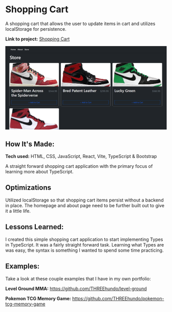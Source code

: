 # Shopping Cart
A shopping cart that allows the user to update items in cart and utilizes localStorage for persistence.

**Link to project:** [Shopping Cart](https://tangerine-ganache-9cb834.netlify.app/)

![Shopping Cart Preview](public/assets/screenshot.png)

## How It's Made:

**Tech used:** HTML, CSS, JavaScript, React, Vite, TypeScript & Bootstrap

A straight forward shopping cart application with the primary focus of learning more about TypeScript.

## Optimizations

Utilized localStorage so that shopping cart items persist without a backend in place. The homepage and about page need to be further built out to give it a little life.

## Lessons Learned:

I created this simple shopping cart application to start implementing Types in TypeScript. It was a fairly straight forward task. Learning what Types are was easy, the syntax is something I wanted to spend some time practicing. 


## Examples:
Take a look at these couple examples that I have in my own portfolio:

**Level Ground MMA:** https://github.com/THREEhundo/level-ground

**Pokemon TCG Memory Game:** https://github.com/THREEhundo/pokemon-tcg-memory-game

